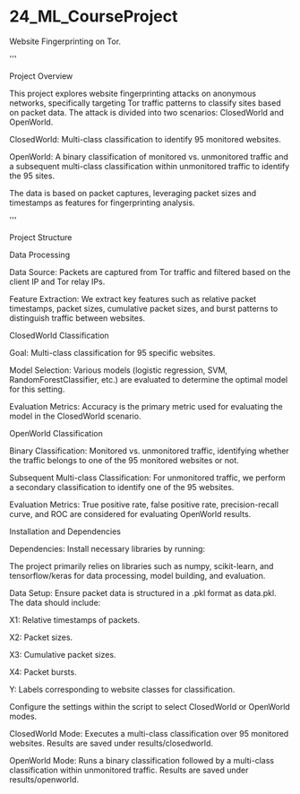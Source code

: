 # 24_ML_CourseProject
Website Fingerprinting on Tor.

'''

Project Overview

This project explores website fingerprinting attacks on anonymous networks, specifically targeting Tor traffic patterns to classify sites based on packet data.
The attack is divided into two scenarios: ClosedWorld and OpenWorld.

ClosedWorld: Multi-class classification to identify 95 monitored websites.

OpenWorld: A binary classification of monitored vs. unmonitored traffic and a subsequent multi-class classification within unmonitored traffic to identify the 95 sites.

The data is based on packet captures, leveraging packet sizes and timestamps as features for fingerprinting analysis.

'''

Project Structure

Data Processing

Data Source: Packets are captured from Tor traffic and filtered based on the client IP and Tor relay IPs.

Feature Extraction: We extract key features such as relative packet timestamps, packet sizes, cumulative packet sizes, and burst patterns to distinguish traffic between websites.


ClosedWorld Classification

Goal: Multi-class classification for 95 specific websites.

Model Selection: Various models (logistic regression, SVM, RandomForestClassifier, etc.) are evaluated to determine the optimal model for this setting.

Evaluation Metrics: Accuracy is the primary metric used for evaluating the model in the ClosedWorld scenario.

OpenWorld Classification

Binary Classification: Monitored vs. unmonitored traffic, identifying whether the traffic belongs to one of the 95 monitored websites or not.

Subsequent Multi-class Classification: For unmonitored traffic, we perform a secondary classification to identify one of the 95 websites.

Evaluation Metrics: True positive rate, false positive rate, precision-recall curve, and ROC are considered for evaluating OpenWorld results.


Installation and Dependencies

Dependencies: Install necessary libraries by running:

The project primarily relies on libraries such as numpy, scikit-learn, and tensorflow/keras for data processing, model building, and evaluation.


Data Setup: Ensure packet data is structured in a .pkl format as data.pkl. The data should include:

X1: Relative timestamps of packets.

X2: Packet sizes.

X3: Cumulative packet sizes.

X4: Packet bursts.

Y: Labels corresponding to website classes for classification.


Configure the settings within the script to select ClosedWorld or OpenWorld modes.

ClosedWorld Mode: Executes a multi-class classification over 95 monitored websites.
Results are saved under results/closedworld.

OpenWorld Mode: Runs a binary classification followed by a multi-class classification within unmonitored traffic.
Results are saved under results/openworld.
